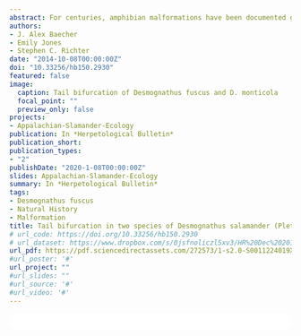 ```yaml
---
abstract: For centuries, amphibian malformations have been documented globally and in veritable detail, particularly in anurans. Although, rarely have malformations been documented in caudates, primarily manifesting as post-larval tail malformations (i.e. bifurcation and duplication). Furthermore, among the caudate families in which malformations have been reported, the Plethodontidae - the largest caudate family - has been apparently underrepresented, with only three of the > 470 species documented to exhibit malformations. Previously, tail bifurcation within the genus Desmognathus (Plethodontidae) has only been reported in D. fuscus (Rafinesque, 1820). We report here tail bifurcation in natural populations of D. ochrophaeus (Cope 1859) and D. monticola (Dunn 1916). To our knowledge, these observations represent the first reports of tail bifurcation in either species.
authors:
- J. Alex Baecher
- Emily Jones
- Stephen C. Richter
date: "2014-10-08T00:00:00Z"
doi: "10.33256/hb150.2930"
featured: false
image:
  caption: Tail bifurcation of Desmognathus fuscus and D. monticola
  focal_point: ""
  preview_only: false
projects:
- Appalachian-Slamander-Ecology
publication: In *Herpetological Bulletin*
publication_short:
publication_types:
- "2"
publishDate: "2020-1-08T00:00:00Z"
slides: Appalachian-Slamander-Ecology
summary: In *Herpetological Bulletin*
tags:
- Desmognathus fuscus
- Natural History
- Malformation 
title: Tail bifurcation in two species of Desmognathus salamander (Plethodontidae) in southeastern Kentucky, USA
# url_code: https://doi.org/10.33256/hb150.2930
# url_dataset: https://www.dropbox.com/s/0jsfnoliczl5xv3/HR%20Dec%202014%20ebook.pdf?dl=1
url_pdf: https://pdf.sciencedirectassets.com/272573/1-s2.0-S0011224019X0005X/1-s2.0-S0011224019300288/main.pdf?X-Amz-Security-Token=IQoJb3JpZ2luX2VjEGsaCXVzLWVhc3QtMSJIMEYCIQC5AZ9ny2NjYD2UFQBeR5NSG11KwUxwXcoHxG85cEvBZAIhAKihP%2FwfVU%2FyXc27sR3vV5nDTf9ZlyWGSMvyF3tu%2Fdz%2BKoMECJT%2F%2F%2F%2F%2F%2F%2F%2F%2F%2FwEQBBoMMDU5MDAzNTQ2ODY1IgyqNWZ5A%2B3em9IZBAoq1wP8Dyzp9HJUI0L0P63qazE%2FgHquWAlFH53OqtbzMucexrI1CZUFVpEKxFdsu%2FI9Lntf8hy1Jw6DzRc59gjSXpxm5wBUqj3Ccq7wRqzVWf9ojR9P17o4UuOp9zsDA5YLQS73rzv746k4uBBhY3fHKDYwmtVAIM6lIou9TJSVS0WCpDL3ntMBG1xFwR6M18mZ%2BqxZjoOu6630WuIF4VedmlZSY%2FLulp4ydYZ7iDye52vIF9UT3eLVTIkEs7TI1Jjb9BVNrYJssHO05ZTHvyffYALxyaWINqt9uDNkeVf2g8xIvMNo1OqebQaRtAxOqKaXh4rSonZ1vdMDcJRAlixmfzIXbFwcmGymjPEu%2FZ6DS787Oe5OOC8ZCmzJkkadBa9sGLUIl5nPw4J26Ibf9dcHYzdDJZ08Kbyyk%2FQ2O0%2BwD9KlVKiju4ejj8Zvl%2FIVYTxkcZjb%2Be1HCFnrrcLQoZ7sTgPw9hS3hPjmucyXDzw9sg04%2Bv0ORWynlFy0TGXdFqR3el83rajNeNQwWS9kcHIyeyKvpII5Y4AVOlzDBT%2BbrwI0Dk1FiGwAfVn7TynOR9MQhIO7jCj%2FSQp4TjAurqUQAozFIIWMm2WFJEG%2BPQtkacBkYXZHTvy28dMwy7L1iAY6pAEt4kCW952u6DV799O%2FUXEUb6BuGNVhoIDf5bPjmX8N7%2BHCjWineFoYQPTCMjxBJK9aJSm9HyI5IkEvDlKvt76cgw95cZshdEfprg%2FrKRkOU9MZaSml6B2EHbJ4tznqYDyjbhW3fXU7kwumKWxFo66fwXwxhf6XVbZhn1qyTHtxIXwxfG9BE%2F1Bbr5ZIoTWLwITSj2K4FkPQjw9GFdf1AVfgDBOWg%3D%3D&X-Amz-Algorithm=AWS4-HMAC-SHA256&X-Amz-Date=20210818T200031Z&X-Amz-SignedHeaders=host&X-Amz-Expires=300&X-Amz-Credential=ASIAQ3PHCVTY76NHFEUL%2F20210818%2Fus-east-1%2Fs3%2Faws4_request&X-Amz-Signature=ae0fbfd36f6318c6ee2be925aebf3ebd3f1de5320c7359685936906538bb300e&hash=a5ece81d5269e0d5c38af1a544643810dc597908ab04743d34d7b9a24a2031fa&host=68042c943591013ac2b2430a89b270f6af2c76d8dfd086a07176afe7c76c2c61&pii=S0011224019300288&tid=spdf-869be3b9-0934-4efe-b98d-51b0478f8d4f&sid=c6fd55af589df445f988bc17d3ce5e3e7926gxrqa&type=client
#url_poster: '#'
url_project: ""
#url_slides: ""
#url_source: '#'
#url_video: '#'
---
```


<html>
  <style>
    section {
        background: white;
        color: black;
        border-radius: 1em;
        padding: 1em;
        left: 50% }
    #inner {
        display: inline-block;
        display: flex;
        align-items: center;
        justify-content: center }
  </style>
  <section>
    <div id="inner">
      <script type='text/javascript' src='https://d1bxh8uas1mnw7.cloudfront.net/assets/embed.js'></script>
        <span style="float:left"; 
          class="__dimensions_badge_embed__" 
          data-doi="10.33256/hb150.2930" 
          data-hide-zero-citations="true" 
          data-legend="always">
        </span>
      <script async src="https://badge.dimensions.ai/badge.js" charset="utf-8"></script>
        <div  style="float:right"; 
          data-link-target="_blank" 
          data-badge-details="right" 
          data-badge-type="medium-donut"
          data-doi="10.33256/hb150.2930"   
          data-condensed="true" 
          data-hide-no-mentions="true" 
          class="altmetric-embed">
        </div>
</section>
